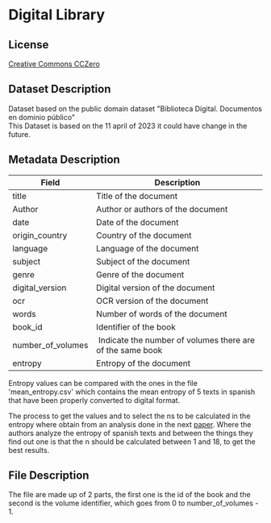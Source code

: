# Digital Library

## License

[Creative Commons CCZero](http://www.opendefinition.org/licenses/cc-zero)

## Dataset Description

Dataset based on the public domain dataset "Biblioteca Digital. Documentos en dominio público"
<br>
This Dataset is based on the 11 april of 2023 it could have change in the future.

## Metadata Description

| Field | Description |
| ----- | ----------- |
| title | Title of the document |
| Author | Author or authors of the document |
| date | Date of the document |
| origin_country | Country of the document |
| language | Language of the document |
| subject | Subject of the document |
| genre | Genre of the document |
| digital_version | Digital version of the document |
| ocr | OCR version of the document |
| words | Number of words of the document |
| book_id | Identifier of the book |
| number_of_volumes | Indicate the number of volumes there are of the same book |
| entropy | Entropy of the document |

Entropy values can be compared with the ones in the file 'mean_entropy.csv' which contains the mean entropy of 5 texts in spanish that have been properly converted to digital format.


The process to get the values and to select the ns to be calculated in the entropy where obtain from an analysis done in the next [paper](https://arxiv.org/pdf/0901.4784.pdf). Where the authors analyze the entropy of spanish texts and between the things they find out one is that the n should be calculated between 1 and 18, to get the best results.

## File Description

The file are made up of 2 parts, the first one is the id of the book and the second is the volume identifier, which goes from 0 to number_of_volumes - 1.